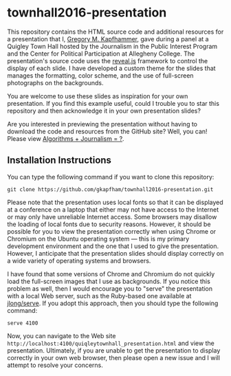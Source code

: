 # townhall2016-presentation

This repository contains the HTML source code and additional resources for a
presentation that I, [Gregory M.
Kapfhammer](http://www.cs.allegheny.edu/sites/gkapfham), gave during a panel at
a Quigley Town Hall hosted by the Journalism in the Public Interest Program and
the Center for Political Participation at Allegheny College. The presentation's
source code uses the [reveal.js](https://github.com/hakimel/reveal.js/)
framework to control the display of each slide. I have developed a custom theme
for the slides that manages the formatting, color scheme, and the use of
full-screen photographs on the backgrounds.

You are welcome to use these slides as inspiration for your own presentation. If
you find this example useful, could I trouble you to star this repository and
then acknowledge it in your own presentation slides?

Are you interested in previewing the presentation without having to download the
code and resources from the GitHub site? Well, you can! Please view [Algorithms
&#43; Journalism =
?](http://cdn.rawgit.com/gkapfham/townhall2016-presentation/master/quiqleytownhall_presentation.html).

## Installation Instructions

You can type the following command if you want to clone this repository:

```shell
git clone https://github.com/gkapfham/townhall2016-presentation.git
```

Please note that the presentation uses local fonts so that it can be displayed
at a conference on a laptop that either may not have access to the Internet or
may only have unreliable Internet access. Some browsers may disallow the loading
of local fonts due to security reasons. However, it should be possible for you
to view the presentation correctly when using Chrome or Chromium on the Ubuntu
operating system &mdash; this is my primary development environment and the one
that I used to give the presentation. However, I anticipate that the
presentation slides should display correctly on a wide variety of operating
systems and browsers.

I have found that some versions of Chrome and Chromium do not quickly load the
full-screen images that I use as backgrounds. If you notice this problem as
well, then I would encourage you to "serve" the presentation with a local Web
server, such as the Ruby-based one available at
[jlong/serve](https://github.com/jlong/serve). If you adopt this approach, then
you should type the following command:

```shell
serve 4100
```

Now, you can navigate to the Web site
`http://localhost:4100/quiqleytownhall_presentation.html` and view the
presentation. Ultimately, if you are unable to get the presentation to display
correctly in your own web browser, then please open a new issue and I will
attempt to resolve your concerns.
